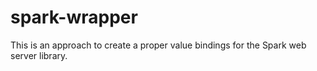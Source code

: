 # spark-wrapper

This is an approach to create a proper value bindings for the Spark web server library.
